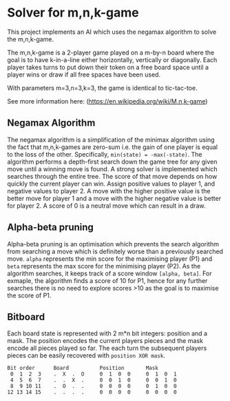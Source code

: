 # Solver for m,n,k-game

This project implements an AI which uses the negamax algorithm to solve the m,n,k-game.

The m,n,k-game is a 2-player game played on a m-by-n board where the goal is to have k-in-a-line either horizontally, vertically or diagonally. Each player takes turns to put down their token on a free board space until a player wins or draw if all free spaces have been used.

With parameters m=3,n=3,k=3, the game is identical to tic-tac-toe.

See more information here: (https://en.wikipedia.org/wiki/M,n,k-game)

## Negamax Algorithm
The negamax algorithm is a simplification of the minimax algorithm using the fact that m,n,k-games are zero-sum i.e. the gain of one player is equal to the loss of the other. Specifically, `min(state) = -max(-state)`. The algorithm performs a depth-first search down the game tree for any given move until a winning move is found. A strong solver is implemented which searches through the entire tree. The score of that move depends on how quickly the current player can win. Assign positive values to player 1, and negative values to player 2. A move with the higher positive value is the better move for player 1 and a move with the higher negative value is better for player 2. A score of 0 is a neutral move which can result in a draw.

## Alpha-beta pruning
Alpha-beta pruning is an optimisation which prevents the search algorithm from searching a move which is definitely worse than a previously searched move. `alpha` represents the min score for the maximising player (P1) and `beta` represents the max score for the minimising player (P2). As the algorithm searches, it keeps track of a score window `[alpha, beta]`. For exmaple, the algorithm finds a score of 10 for P1, hence for any further searches there is no need to explore scores >10 as the goal is to maximise the score of P1. 

## Bitboard
Each board state is represented with 2 m*n bit integers: position and a mask. The position encodes the current players pieces and the mask encode all pieces played so far. The each turn the subsequent players pieces can be easily recovered with `position XOR mask`.
```    
Bit order      Board          Position       Mask        
 0  1  2  3    .  X  .  O     0  1  0  0     0  1  0  1     
 4  5  6  7    .  .  X  .     0  0  1  0     0  0  1  0 
 8  9 10 11    .  O  .  .     0  0  0  0     0  1  0  0 
12 13 14 15    .  .  .  .     0  0  0  0     0  0  0  0 
```